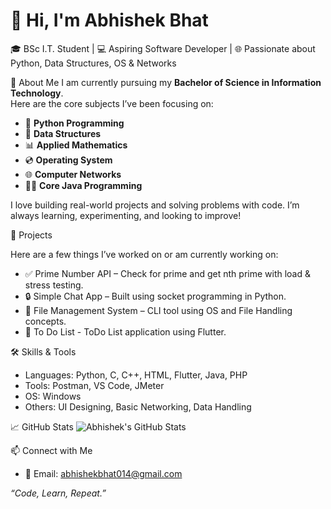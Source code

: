 # 👋 Hi, I'm Abhishek Bhat

🎓 BSc I.T. Student | 💻 Aspiring Software Developer | 🌐 Passionate about Python, Data Structures, OS & Networks

📘 About Me
I am currently pursuing my **Bachelor of Science in Information Technology**.  
Here are the core subjects I’ve been focusing on:
- 🐍 **Python Programming**
- 🌳 **Data Structures**
- 📊 **Applied Mathematics**
- 💿 **Operating System**
- 🌐 **Computer Networks**
- 🧑‍💻 **Core Java Programming**

I love building real-world projects and solving problems with code. I’m always learning, experimenting, and looking to improve!


🚀 Projects

Here are a few things I’ve worked on or am currently working on:
- ✅ Prime Number API – Check for prime and get nth prime with load & stress testing.
- 🔒 Simple Chat App – Built using socket programming in Python.
- 📂 File Management System – CLI tool using OS and File Handling concepts.
- 📃 To Do List - ToDo List application using Flutter.


🛠️ Skills & Tools
- Languages: Python, C, C++, HTML, Flutter, Java, PHP
- Tools: Postman, VS Code, JMeter
- OS: Windows
- Others: UI Designing, Basic Networking, Data Handling


📈 GitHub Stats
![Abhishek's GitHub Stats](https://github-readme-stats.vercel.app/api?username=Abhishekbhat014&show_icons=true&theme=radical)


📫 Connect with Me
- 📧 Email: abhishekbhat014@gmail.com


_“Code, Learn, Repeat.”_
